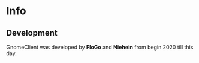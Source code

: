# Info
## Development
GnomeClient was developed by **FloGo** and **Niehein** from begin 2020 till this day.
